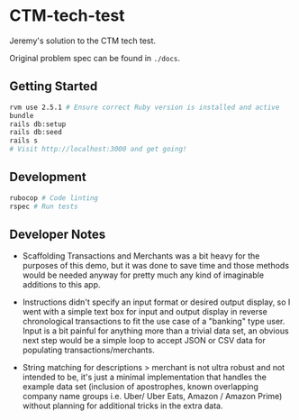 # CTM-tech-test

Jeremy's solution to the CTM tech test.

Original problem spec can be found in `./docs`.

## Getting Started

```bash
rvm use 2.5.1 # Ensure correct Ruby version is installed and active
bundle
rails db:setup
rails db:seed
rails s
# Visit http://localhost:3000 and get going!
```

## Development

```bash
rubocop # Code linting
rspec # Run tests
```

## Developer Notes

- Scaffolding Transactions and Merchants was a bit heavy for the purposes of this demo, but it was done to save time and those methods would be needed anyway for pretty much any kind of imaginable additions to this app.

- Instructions didn't specify an input format or desired output display, so I went with a simple text box for input and output display in reverse chronological transactions to fit the use case of a "banking" type user. Input is a bit painful for anything more than a trivial data set, an obvious next step would be a simple loop to accept JSON or CSV data for populating transactions/merchants.

- String matching for descriptions > merchant is not ultra robust and not intended to be, it's just a minimal implementation that handles the example data set (inclusion of apostrophes, known overlapping company name groups i.e. Uber/ Uber Eats, Amazon / Amazon Prime) without planning for additional tricks in the extra data.
